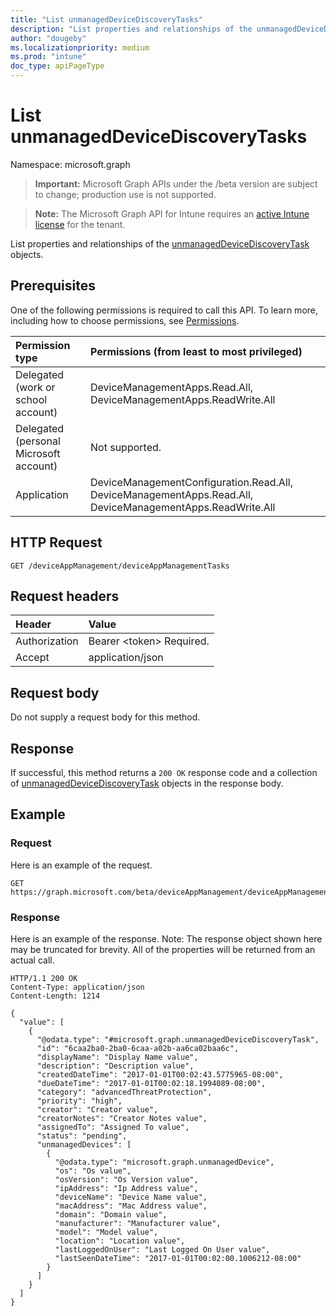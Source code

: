 ```yaml
---
title: "List unmanagedDeviceDiscoveryTasks"
description: "List properties and relationships of the unmanagedDeviceDiscoveryTask objects."
author: "dougeby"
ms.localizationpriority: medium
ms.prod: "intune"
doc_type: apiPageType
---
```


# List unmanagedDeviceDiscoveryTasks

Namespace: microsoft.graph

> **Important:** Microsoft Graph APIs under the /beta version are subject to change; production use is not supported.

> **Note:** The Microsoft Graph API for Intune requires an [active Intune license](https://go.microsoft.com/fwlink/?linkid=839381) for the tenant.

List properties and relationships of the [unmanagedDeviceDiscoveryTask](../resources/intune-partnerintegration-unmanageddevicediscoverytask.md) objects.

## Prerequisites
One of the following permissions is required to call this API. To learn more, including how to choose permissions, see [Permissions](/graph/permissions-reference).

|Permission type|Permissions (from least to most privileged)|
|:---|:---|
|Delegated (work or school account)|DeviceManagementApps.Read.All, DeviceManagementApps.ReadWrite.All|
|Delegated (personal Microsoft account)|Not supported.|
|Application|DeviceManagementConfiguration.Read.All, DeviceManagementApps.Read.All, DeviceManagementApps.ReadWrite.All|

## HTTP Request
<!-- {
  "blockType": "ignored"
}
-->
``` http
GET /deviceAppManagement/deviceAppManagementTasks
```

## Request headers
|Header|Value|
|:---|:---|
|Authorization|Bearer &lt;token&gt; Required.|
|Accept|application/json|

## Request body
Do not supply a request body for this method.

## Response
If successful, this method returns a `200 OK` response code and a collection of [unmanagedDeviceDiscoveryTask](../resources/intune-partnerintegration-unmanageddevicediscoverytask.md) objects in the response body.

## Example

### Request
Here is an example of the request.
``` http
GET https://graph.microsoft.com/beta/deviceAppManagement/deviceAppManagementTasks
```

### Response
Here is an example of the response. Note: The response object shown here may be truncated for brevity. All of the properties will be returned from an actual call.
``` http
HTTP/1.1 200 OK
Content-Type: application/json
Content-Length: 1214

{
  "value": [
    {
      "@odata.type": "#microsoft.graph.unmanagedDeviceDiscoveryTask",
      "id": "6caa2ba0-2ba0-6caa-a02b-aa6ca02baa6c",
      "displayName": "Display Name value",
      "description": "Description value",
      "createdDateTime": "2017-01-01T00:02:43.5775965-08:00",
      "dueDateTime": "2017-01-01T00:02:18.1994089-08:00",
      "category": "advancedThreatProtection",
      "priority": "high",
      "creator": "Creator value",
      "creatorNotes": "Creator Notes value",
      "assignedTo": "Assigned To value",
      "status": "pending",
      "unmanagedDevices": [
        {
          "@odata.type": "microsoft.graph.unmanagedDevice",
          "os": "Os value",
          "osVersion": "Os Version value",
          "ipAddress": "Ip Address value",
          "deviceName": "Device Name value",
          "macAddress": "Mac Address value",
          "domain": "Domain value",
          "manufacturer": "Manufacturer value",
          "model": "Model value",
          "location": "Location value",
          "lastLoggedOnUser": "Last Logged On User value",
          "lastSeenDateTime": "2017-01-01T00:02:00.1006212-08:00"
        }
      ]
    }
  ]
}
```



